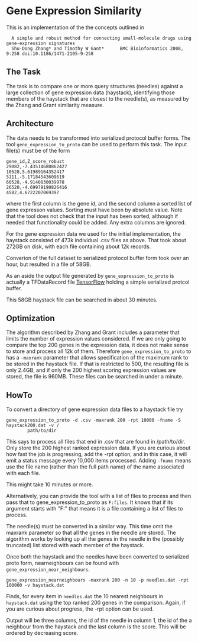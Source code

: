 # Gene Expression Similarity

This is an implementation of the the concepts outlined in
```
  A simple and robust method for connecting small-molecule drugs using gene-expression signatures
  Shu-Dong Zhang* and Timothy W Gant*      BMC Bioinformatics 2008, 9:258 doi:10.1186/1471-2105-9-258
```

## The Task
The task is to compare one or more query structures (needles) against a large
collection of gene expression data (haystack), identifying those members of the
haystack that are closest to the needle(s), as measured by the Zhang and Grant
similarity measure.

## Architecture
The data needs to be transformed into serialized protocol buffer forms. The
tool `gene_expression_to_proto` can be used to perform this task. The input 
file(s) must be of the form
```
gene_id,Z_score_robust
29082,-7.43514680862427
10528,5.61989164352417
5111,-5.17184543609619
60528,-4.9140830039978
26520,-4.69979190826416
4582,4.6722207069397
```
where the first column is the gene id, and the second column a sorted list of
gene expresson values. Sorting must have been by absolute value. Note that
the tool does not check that the input has been sorted, although if needed
that functionality could be added. Any extra columns are ignored.

For the gene expression data we used for the initial implementation, the haystack
consisted of 473k individual .csv files as above. That took about 272GB on disk,
with each file containing about 12k records.

Converion of the full dataset to serialized protocol buffer form took over an
hour, but resulted in a file of 58GB.

As an aside the output file generated by `gene_expression_to_proto` is actually
a TFDataRecord file
[TensorFlow](https://www.tensorflow.org/api_docs/python/tf/data/TFRecordDataset)
holding a simple serialized protcol buffer.

This 58GB haystack file can be searched in about 30 minutes.

## Optimization
The algorithm described by Zhang and Grant includes a parameter that limits
the number of expression values considered. If we are only going to compare
the top 200 genes in the expression data, it does not make sense to store
and process all 12k of them. Therefore `gene_expression_to_proto` to has a
`-maxrank` parameter that allows specification of the maximum rank to be
stored in the haystack file. If that is restricted to 500, the resulting
file is only 2.4GB, and if only the 200 highest scoring expression values
are stored, the file is 960MB. These files can be searched in under a
minute.

## HowTo
To convert a directory of gene expression data files to a haystack file try
```
gene_expression_to_proto -d .csv -maxrank 200 -rpt 10000 -fname -S haystack200.dat -v /
        path/to/dir
```
This says to process all files that end in .csv that are found in /path/to/dir.
Only store the 200 highest ranked expression data. If you are curious
about how fast the job is progressing, add the -rpt option, and in this
case, it will emit a status message every 10,000 items processed.
Adding `-fname` means use the file name (rather than the full path name)
of the name associated with each file.

This might take 10 minutes or more.

Alternatively, you can provide the tool with a list of files to process and then
pass that to gene_expression_to_proto as `F:files`. It knows that if its argument
starts with "F:" that means it is a file containing a list of files to process.

The needle(s) must be converted in a similar way. This time omit the maxrank
parameter so that all the genes in the needle are stored. The algorithm works
by looking up all the genes in the needle in the (possibly truncated) list
stored with each member of the haystack.

Once both the haystack and the needles have been converted to serialized
proto form, nearneighbours can be found with `gene_expression_near_neighbours`.

```
gene_expression_nearneighbours -maxrank 200 -n 10 -p needles.dat -rpt 100000 -v haystack.dat
```

Finds, for every item in `needles.dat` the 10 nearest neighbours in
`haystack.dat` using the top ranked 200 genes in the comparison. Again,
if you are curious about progress, the -rpt option can be used.

Output will be three columns, the id of the needle in column 1, the
id of the a neighbour from the haystack and the last column is the score.
This will be ordered by decreasing score.

